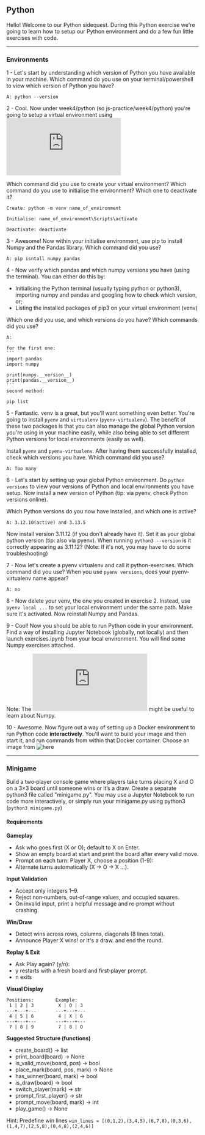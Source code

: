 ## Python

Hello! Welcome to our Python sidequest. 
During this Python exercise we're going to learn how to setup our Python environment and do a few fun little exercises with code. 

-----

### Environments

1 - Let's start by understanding which version of Python you have available in your machine. Which command do you use on your terminal/powershell to view which version of Python you have?

    A: python --version

2 - Cool. Now under week4/python (so js-practice/week4/python) you're going to setup a virtual environment using ![venv](https://docs.python.org/3/library/venv.html)

Which command did you use to create your virtual environment? Which command do you use to initialise the environment? Which one to deactivate it? 

    Create: python -m venv name_of_environment

    Initialise: name_of_environment\Scripts\activate

    Deactivate: deactivate

3 - Awesome! Now within your initialise environment, use pip to install Numpy and the Pandas library. Which command did you use? 

    A: pip isntall numpy pandas

4 - Now verify which pandas and which numpy versions you have (using the terminal). You can either do this by: 
- Initialising the Python terminal (usually typing python or python3), importing numpy and pandas and googling how to check which version, or;
- Listing the installed packages of pip3 on your virtual environment (venv)

Which one did you use, and which versions do you have? Which commands did you use? 

    A: 

    for the first one:
    ```
    import pandas
    import numpy

    print(numpy.__version__)
    print(pandas.__version__)
    ```
    second method:

    pip list

5 - Fantastic. venv is a great, but you'll want something even better. You're going to install `pyenv` and `virtualenv` (`pyenv-virtualenv`). The benefit of these two packages is that you can also manage the global Python version you're using in your machine easily, while also being able to set different Python versions for local environments (easily as well).

Install `pyenv` and `pyenv-virtualenv`. After having them successfully installed, check which versions you have. Which command did you use? 

    A: Too many

6 - Let's start by setting up your global Python environment. Do `python versions` to view your versions of Python and local environments you have setup. Now install a new version of Python (tip: via pyenv, check Python versions online).

Which Python versions do you now have installed, and which one is active? 

    A: 3.12.10(active) and 3.13.5

Now install version 3.11.12 (if you don't already have it). Set it as your global python version (tip: also via pyenv). When running `python3 --version` is it correctly appearing as 3.11.12? (Note: If it's not, you may have to do some troubleshooting)

7 - Now let's create a pyenv virtualenv and call it python-exercises. Which command did you use? When you use `pyenv versions`, does your pyenv-virtualenv name appear? 

    A: no

8 - Now delete your venv, the one you created in exercise 2. Instead, use `pyenv local ...` to set your local environment under the same path. Make sure it's activated. Now reinstall Numpy and Pandas. 

9 - Cool! Now you should be able to run Python code in your environment. Find a way of installing Jupyter Notebook (globally, not locally) and then launch exercises.ipynb from your local environment. You will find some Numpy exercises attached. 

Note: The ![following docs](https://numpy.org/doc/2.3/user/basics.creation.html) might be useful to learn about Numpy.

10 - Awesome. Now figure out a way of setting up a Docker environment to run Python code **interactively**. You'll want to build your image and then start it, and run commands from within that Docker container. Choose an image from ![here](https://hub.docker.com/_/python)

------

### Minigame

Build a two‑player console game where players take turns placing X and O on a 3×3 board until someone wins or it’s a draw.
Create a separate python3 file called "minigame.py". You may use a Jupyter Notebook to run code more interactively, or simply run your minigame.py using python3 (`python3 minigame.py`)

#### Requirements

**Gameplay**
- Ask who goes first (X or O); default to X on Enter.
- Show an empty board at start and print the board after every valid move.
- Prompt on each turn: Player X, choose a position (1-9):
- Alternate turns automatically (X → O → X …).

**Input Validation**
- Accept only integers 1–9.
- Reject non‑numbers, out‑of‑range values, and occupied squares.
- On invalid input, print a helpful message and re‑prompt without crashing.

**Win/Draw**
- Detect wins across rows, columns, diagonals (8 lines total).
- Announce Player X wins! or It's a draw. and end the round.

**Replay & Exit**
- Ask Play again? (y/n):
- y restarts with a fresh board and first‑player prompt.
- n exits

**Visual Display**

```
Positions:        Example:
 1 | 2 | 3         X | O | 3
---+---+---       ---+---+---
 4 | 5 | 6         4 | X | 6
---+---+---       ---+---+---
 7 | 8 | 9         7 | 8 | O
```

**Suggested Structure (functions)**
- create_board() -> list
- print_board(board) -> None
- is_valid_move(board, pos) -> bool
- place_mark(board, pos, mark) -> None
- has_winner(board, mark) -> bool
- is_draw(board) -> bool
- switch_player(mark) -> str
- prompt_first_player() -> str
- prompt_move(board, mark) -> int
- play_game() -> None

Hint: Predefine win lines
`win_lines = [(0,1,2),(3,4,5),(6,7,8),(0,3,6),(1,4,7),(2,5,8),(0,4,8),(2,4,6)]`